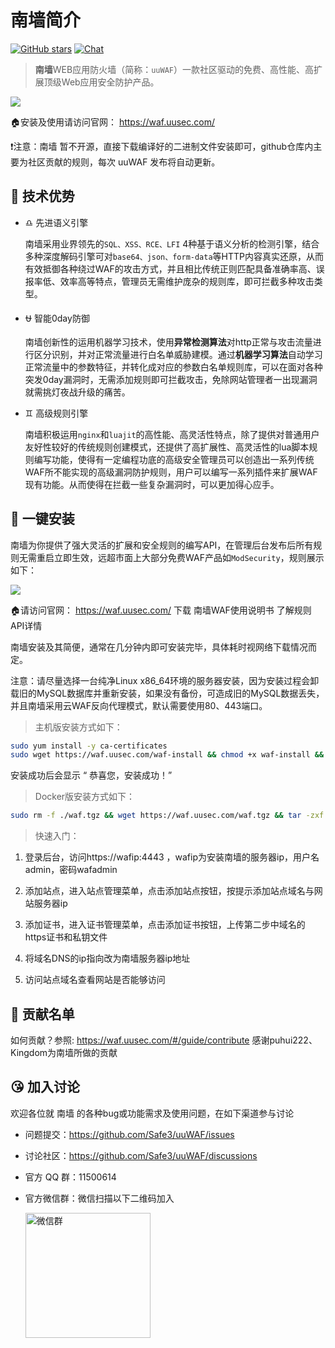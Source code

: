 # 南墙简介

[![GitHub stars](https://img.shields.io/github/stars/Safe3/uuWAF.svg?label=关注&nbsp;南墙&style=for-the-badge)](https://github.com/Safe3/uuWAF)
[![Chat](https://img.shields.io/badge/Discuss-加入讨论组-7289da.svg?style=for-the-badge)](https://github.com/Safe3/uuWAF/discussions)

> **南墙**WEB应用防火墙（简称：`uuWAF`）一款社区驱动的免费、高性能、高扩展顶级Web应用安全防护产品。

![](http://waf.uusec.com/_media/waf.png)

🏠安装及使用请访问官网： https://waf.uusec.com/

:heavy_exclamation_mark:注意：南墙 暂不开源，直接下载编译好的二进制文件安装即可，github仓库内主要为社区贡献的规则，每次 uuWAF 发布将自动更新。



## :dart: 技术优势
- :libra: 先进语义引擎

  南墙采用业界领先的`SQL、XSS、RCE、LFI` 4种基于语义分析的检测引擎，结合多种深度解码引擎可对`base64、json、form-data`等HTTP内容真实还原，从而有效抵御各种绕过WAF的攻击方式，并且相比传统正则匹配具备准确率高、误报率低、效率高等特点，管理员无需维护庞杂的规则库，即可拦截多种攻击类型。

- :ophiuchus: 智能0day防御

  南墙创新性的运用机器学习技术，使用**异常检测算法**对http正常与攻击流量进行区分识别，并对正常流量进行白名单威胁建模。通过**机器学习算法**自动学习正常流量中的参数特征，并转化成对应的参数白名单规则库，可以在面对各种突发0day漏洞时，无需添加规则即可拦截攻击，免除网站管理者一出现漏洞就需挑灯夜战升级的痛苦。

- :gemini: 高级规则引擎

  南墙积极运用`nginx`和`luajit`的高性能、高灵活性特点，除了提供对普通用户友好性较好的传统规则创建模式，还提供了高扩展性、高灵活性的lua脚本规则编写功能，使得有一定编程功底的高级安全管理员可以创造出一系列传统WAF所不能实现的高级漏洞防护规则，用户可以编写一系列插件来扩展WAF现有功能。从而使得在拦截一些复杂漏洞时，可以更加得心应手。
  
  


## :rocket: 一键安装

南墙为你提供了强大灵活的扩展和安全规则的编写API，在管理后台发布后所有规则无需重启立即生效，远超市面上大部分免费WAF产品如`ModSecurity`，规则展示如下：

![](http://waf.uusec.com/_media/rule.png)

🏠请访问官网： https://waf.uusec.com/ 下载 南墙WAF使用说明书 了解规则API详情

南墙安装及其简便，通常在几分钟内即可安装完毕，具体耗时视网络下载情况而定。

注意：请尽量选择一台纯净Linux x86_64环境的服务器安装，因为安装过程会卸载旧的MySQL数据库并重新安装，如果没有备份，可造成旧的MySQL数据丢失，并且南墙采用云WAF反向代理模式，默认需要使用80、443端口。

> 主机版安装方式如下：

```bash
sudo yum install -y ca-certificates
sudo wget https://waf.uusec.com/waf-install && chmod +x waf-install && ./waf-install && rm -f ./waf-install
```

安装成功后会显示 “ 恭喜您，安装成功！”

> Docker版安装方式如下： 

```bash
sudo rm -f ./waf.tgz && wget https://waf.uusec.com/waf.tgz && tar -zxf waf.tgz && sh ./waf/uuwaf.sh
```

> 快速入门：

1. 登录后台，访问https://wafip:4443 ，wafip为安装南墙的服务器ip，用户名admin，密码wafadmin

2. 添加站点，进入站点管理菜单，点击添加站点按钮，按提示添加站点域名与网站服务器ip
3. 添加证书，进入证书管理菜单，点击添加证书按钮，上传第二步中域名的https证书和私钥文件
4. 将域名DNS的ip指向改为南墙服务器ip地址
5. 访问站点域名查看网站是否能够访问



## :gift_heart: 贡献名单

如何贡献？参照: https://waf.uusec.com/#/guide/contribute
感谢puhui222、Kingdom为南墙所做的贡献




## :kissing_heart: 加入讨论

欢迎各位就 南墙 的各种bug或功能需求及使用问题，在如下渠道参与讨论

- 问题提交：https://github.com/Safe3/uuWAF/issues

- 讨论社区：https://github.com/Safe3/uuWAF/discussions

- 官方 QQ 群：11500614

- 官方微信群：微信扫描以下二维码加入

  <img src="https://waf.uusec.com/_media/weixin.jpg" alt="微信群"  height="200px" />

